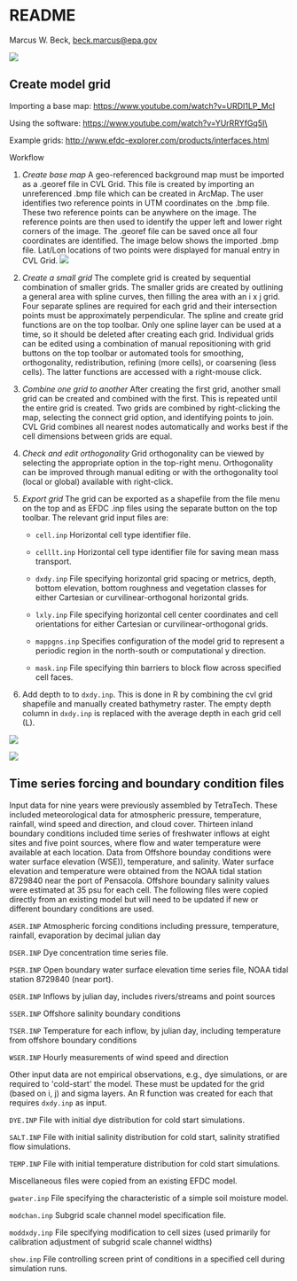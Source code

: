 # README
Marcus W. Beck, beck.marcus@epa.gov  

![](figs/efdc_flo.png)

## Create model grid

Importing a base map: https://www.youtube.com/watch?v=URDI1LP_McI

Using the software: https://www.youtube.com/watch?v=YUrRRYfGq5I\

Example grids: http://www.efdc-explorer.com/products/interfaces.html

Workflow 

1. *Create base map* A geo-referenced background map must be imported as a .georef file in CVL Grid.  This file is created by importing an unreferenced .bmp file which can be created in ArcMap.  The user identifies two reference points in UTM coordinates on the .bmp file.  These two reference points can be anywhere on the image.  The reference points are then used to identify the upper left and lower right corners of the image.  The .georef file can be saved once all four coordinates are identified. The image below shows the imported .bmp file.  Lat/Lon locations of two points were displayed for manual entry in CVL Grid. ![](figs/bath_ref.png)

2. *Create a small grid* The complete grid is created by sequential combination of smaller grids. The smaller grids are created by outlining a general area with spline curves, then filling the area with an i x j grid.  Four separate splines are required for each grid and their intersection points must be approximately perpendicular.  The spline and create grid functions are on the top toolbar.  Only one spline layer can be used at a time, so it should be deleted after creating each grid. Individual grids can be edited using a combination of manual repositioning with grid buttons on the top toolbar or automated tools for smoothing, orthogonality, redistribution, refining (more cells), or coarsening (less cells).  The latter functions are accessed with a right-mouse click.  

3.	*Combine one grid to another* After creating the first grid, another small grid can be created and combined with the first.  This is repeated until the entire grid is created.  Two grids are combined by right-clicking the map, selecting the connect grid option, and identifying points to join.  CVL Grid combines all nearest nodes automatically and works best if the cell dimensions between grids are equal.  

4.	*Check and edit orthogonality* Grid orthogonality can be viewed by selecting the appropriate option in the top-right menu.  Orthogonality can be improved through manual editing or with the orthogonality tool (local or global) available with right-click.  

5.	*Export grid* The grid can be exported as a shapefile from the file menu on the top and as EFDC .inp files using the separate button on the top toolbar.  The relevant grid input files are:

    * `cell.inp` Horizontal cell type identifier file.
    
    * `celllt.inp` Horizontal cell type identifier file for saving mean mass transport.
    
    * `dxdy.inp` File specifying horizontal grid spacing or metrics, depth, bottom elevation, bottom roughness and vegetation classes for either Cartesian or curvilinear-orthogonal horizontal grids.
    
    * `lxly.inp` File specifying horizontal cell center coordinates and cell orientations for
    either Cartesian or curvilinear-orthogonal grids.
    
    * `mappgns.inp` Specifies configuration of the model grid to represent a periodic region in the north-south or computational y direction.
    
    * `mask.inp` File specifying thin barriers to block flow across specified cell faces.

6. Add depth to to `dxdy.inp`.  This is done in R by combining the cvl grid shapefile and manually created bathymetry raster. The empty depth column in `dxdy.inp` is replaced with the average depth in each grid cell (L).

![](efdc_inst_files/figure-html/unnamed-chunk-2-1.png)<!-- -->

![](efdc_inst_files/figure-html/unnamed-chunk-3-1.png)<!-- -->

## Time series forcing and boundary condition files

Input data for nine years were previously assembled by TetraTech. These included meteorological data for atmospheric pressure, temperature, rainfall, wind speed and direction, and cloud cover.  Thirteen inland boundary conditions included time series of freshwater inflows at eight sites and five point sources, where flow and water temperature were available at each location. Data from Offshore bounday conditions were water surface elevation (WSE)), temperature, and salinity.  Water surface elevation and temperature were obtained from the NOAA tidal station 8729840 near the port of Pensacola.  Offshore boundary salinity values were estimated at 35 psu for each cell.  The following files were copied directly from an existing model but will need to be updated if new or different boundary conditions are used.  

`ASER.INP` Atmospheric forcing conditions including pressure, temperature, rainfall, evaporation by decimal julian day

`DSER.INP` Dye concentration time series file.

`PSER.INP` Open boundary water surface elevation time series file, NOAA tidal station 8729840 (near port).

`QSER.INP` Inflows by julian day, includes rivers/streams and  point sources

`SSER.INP` Offshore salinity boundary conditions

`TSER.INP` Temperature for each inflow, by julian day, including temperature from offshore boundary conditions

`WSER.INP` Hourly measurements of wind speed and direction

Other input data are not empirical observations, e.g., dye simulations, or are required to 'cold-start' the model.  These must be updated for the grid (based on i, j) and sigma layers.  An R function was created for each that requires `dxdy.inp` as input.   

`DYE.INP` File with initial dye distribution for cold start simulations.

`SALT.INP` File with initial salinity distribution for cold start, salinity stratified flow simulations.

`TEMP.INP` File with initial temperature distribution for cold start simulations.

Miscellaneous files were copied from an existing EFDC model. 

`gwater.inp` File specifying the characteristic of a simple soil moisture model.

`modchan.inp` Subgrid scale channel model specification file.

`moddxdy.inp` File specifying modification to cell sizes (used primarily for calibration adjustment of subgrid scale channel widths)

`show.inp` File controlling screen print of conditions in a specified cell during simulation runs.





